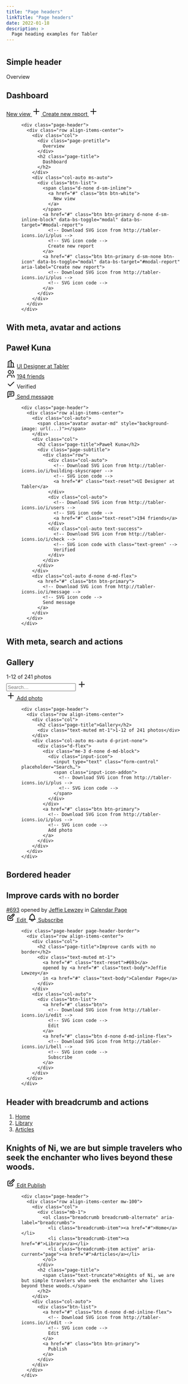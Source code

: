 ```yaml
---
title: "Page headers"
linkTitle: "Page headers"
date: 2022-01-18
description: >
  Page heading examples for Tabler
---
```



<div class="markdown">
<div>
                        <div class="d-flex mb-3">
                          <h1 class="m-0"></h1>
                        </div>
                      </div>
                      <h2 id="simple-header">Simple header</h2>
                      <div class="example no_toc_section example-bg">
                        <div class="example-content">
                          <div class="example-column example-column-2">
                            <div class="page-header">
                              <div class="row align-items-center">
                                <div class="col">
                                  <div class="page-pretitle">
                                    Overview
                                  </div>
                                  <h2 class="page-title">
                                    Dashboard
                                  </h2>
                                </div>
                                <div class="col-auto ms-auto">
                                  <div class="btn-list">
                                    <span class="d-none d-sm-inline">
                                      <a href="javascript:void(0)" class="btn btn-white">
                                        New view
                                      </a>
                                    </span>
                                    <a href="javascript:void(0)" class="btn btn-primary d-none d-sm-inline-block" data-bs-toggle="modal" data-bs-target="#modal-report">
                                      <!-- Download SVG icon from http://tabler-icons.io/i/plus -->
                                      <svg xmlns="http://www.w3.org/2000/svg" class="icon" width="24" height="24" viewBox="0 0 24 24" stroke-width="2" stroke="currentColor" fill="none" stroke-linecap="round" stroke-linejoin="round"><path stroke="none" d="M0 0h24v24H0z" fill="none"></path><line x1="12" y1="5" x2="12" y2="19"></line><line x1="5" y1="12" x2="19" y2="12"></line></svg>
                                      Create new report
                                    </a>
                                    <a href="javascript:void(0)" class="btn btn-primary d-sm-none btn-icon" data-bs-toggle="modal" data-bs-target="#modal-report" aria-label="Create new report">
                                      <!-- Download SVG icon from http://tabler-icons.io/i/plus -->
                                      <svg xmlns="http://www.w3.org/2000/svg" class="icon" width="24" height="24" viewBox="0 0 24 24" stroke-width="2" stroke="currentColor" fill="none" stroke-linecap="round" stroke-linejoin="round"><path stroke="none" d="M0 0h24v24H0z" fill="none"></path><line x1="12" y1="5" x2="12" y2="19"></line><line x1="5" y1="12" x2="19" y2="12"></line></svg>
                                    </a>
                                  </div>
                                </div>
                              </div>
                            </div>
                          </div>
                        </div>
                      </div>
                      <div class="example-code">
                        <figure class="highlight">
                          <pre><code class="language-html" data-lang="html"><span class="nt">&lt;div</span> <span class="na">class=</span><span class="s">"page-header"</span><span class="nt">&gt;</span>
  <span class="nt">&lt;div</span> <span class="na">class=</span><span class="s">"row align-items-center"</span><span class="nt">&gt;</span>
    <span class="nt">&lt;div</span> <span class="na">class=</span><span class="s">"col"</span><span class="nt">&gt;</span>
      <span class="nt">&lt;div</span> <span class="na">class=</span><span class="s">"page-pretitle"</span><span class="nt">&gt;</span>
        Overview
      <span class="nt">&lt;/div&gt;</span>
      <span class="nt">&lt;h2</span> <span class="na">class=</span><span class="s">"page-title"</span><span class="nt">&gt;</span>
        Dashboard
      <span class="nt">&lt;/h2&gt;</span>
    <span class="nt">&lt;/div&gt;</span>
    <span class="nt">&lt;div</span> <span class="na">class=</span><span class="s">"col-auto ms-auto"</span><span class="nt">&gt;</span>
      <span class="nt">&lt;div</span> <span class="na">class=</span><span class="s">"btn-list"</span><span class="nt">&gt;</span>
        <span class="nt">&lt;span</span> <span class="na">class=</span><span class="s">"d-none d-sm-inline"</span><span class="nt">&gt;</span>
          <span class="nt">&lt;a</span> <span class="na">href=</span><span class="s">"#"</span> <span class="na">class=</span><span class="s">"btn btn-white"</span><span class="nt">&gt;</span>
            New view
          <span class="nt">&lt;/a&gt;</span>
        <span class="nt">&lt;/span&gt;</span>
        <span class="nt">&lt;a</span> <span class="na">href=</span><span class="s">"#"</span> <span class="na">class=</span><span class="s">"btn btn-primary d-none d-sm-inline-block"</span> <span class="na">data-bs-toggle=</span><span class="s">"modal"</span> <span class="na">data-bs-target=</span><span class="s">"#modal-report"</span><span class="nt">&gt;</span>
          <span class="c">&lt;!-- Download SVG icon from http://tabler-icons.io/i/plus --&gt;</span>
          <span class="c">&lt;!-- SVG icon code --&gt;</span>
          Create new report
        <span class="nt">&lt;/a&gt;</span>
        <span class="nt">&lt;a</span> <span class="na">href=</span><span class="s">"#"</span> <span class="na">class=</span><span class="s">"btn btn-primary d-sm-none btn-icon"</span> <span class="na">data-bs-toggle=</span><span class="s">"modal"</span> <span class="na">data-bs-target=</span><span class="s">"#modal-report"</span> <span class="na">aria-label=</span><span class="s">"Create new report"</span><span class="nt">&gt;</span>
          <span class="c">&lt;!-- Download SVG icon from http://tabler-icons.io/i/plus --&gt;</span>
          <span class="c">&lt;!-- SVG icon code --&gt;</span>
        <span class="nt">&lt;/a&gt;</span>
      <span class="nt">&lt;/div&gt;</span>
    <span class="nt">&lt;/div&gt;</span>
  <span class="nt">&lt;/div&gt;</span>
<span class="nt">&lt;/div&gt;</span></code></pre>
                        </figure>
                      </div>
                      <h2 id="with-meta-avatar-and-actions">With meta, avatar and actions</h2>
                      <div class="example no_toc_section example-bg">
                        <div class="example-content">
                          <div class="example-column example-column-2">
                            <div class="page-header">
                              <div class="row align-items-center">
                                <div class="col-auto">
                                  <span class="avatar avatar-md" style="background-image: url(/RoverCoreDocs/avatars/000m.jpg)"></span>
                                </div>
                                <div class="col">
                                  <h2 class="page-title">Paweł Kuna</h2>
                                  <div class="page-subtitle">
                                    <div class="row">
                                      <div class="col-auto">
                                        <!-- Download SVG icon from http://tabler-icons.io/i/building-skyscraper -->
                                        <svg xmlns="http://www.w3.org/2000/svg" class="icon" width="24" height="24" viewBox="0 0 24 24" stroke-width="2" stroke="currentColor" fill="none" stroke-linecap="round" stroke-linejoin="round"><path stroke="none" d="M0 0h24v24H0z" fill="none"></path><line x1="3" y1="21" x2="21" y2="21"></line><path d="M5 21v-14l8 -4v18"></path><path d="M19 21v-10l-6 -4"></path><line x1="9" y1="9" x2="9" y2="9.01"></line><line x1="9" y1="12" x2="9" y2="12.01"></line><line x1="9" y1="15" x2="9" y2="15.01"></line><line x1="9" y1="18" x2="9" y2="18.01"></line></svg>
                                        <a href="javascript:void(0)" class="text-reset">UI Designer at Tabler</a>
                                      </div>
                                      <div class="col-auto">
                                        <!-- Download SVG icon from http://tabler-icons.io/i/users -->
                                        <svg xmlns="http://www.w3.org/2000/svg" class="icon" width="24" height="24" viewBox="0 0 24 24" stroke-width="2" stroke="currentColor" fill="none" stroke-linecap="round" stroke-linejoin="round"><path stroke="none" d="M0 0h24v24H0z" fill="none"></path><circle cx="9" cy="7" r="4"></circle><path d="M3 21v-2a4 4 0 0 1 4 -4h4a4 4 0 0 1 4 4v2"></path><path d="M16 3.13a4 4 0 0 1 0 7.75"></path><path d="M21 21v-2a4 4 0 0 0 -3 -3.85"></path></svg>
                                        <a href="javascript:void(0)" class="text-reset">194 friends</a>
                                      </div>
                                      <div class="col-auto text-success">
                                        <!-- Download SVG icon from http://tabler-icons.io/i/check -->
                                        <svg xmlns="http://www.w3.org/2000/svg" class="icon text-green" width="24" height="24" viewBox="0 0 24 24" stroke-width="2" stroke="currentColor" fill="none" stroke-linecap="round" stroke-linejoin="round"><path stroke="none" d="M0 0h24v24H0z" fill="none"></path><path d="M5 12l5 5l10 -10"></path></svg>
                                        Verified
                                      </div>
                                    </div>
                                  </div>
                                </div>
                                <div class="col-auto d-none d-md-flex">
                                  <a href="javascript:void(0)" class="btn btn-primary">
                                    <!-- Download SVG icon from http://tabler-icons.io/i/message -->
                                    <svg xmlns="http://www.w3.org/2000/svg" class="icon" width="24" height="24" viewBox="0 0 24 24" stroke-width="2" stroke="currentColor" fill="none" stroke-linecap="round" stroke-linejoin="round"><path stroke="none" d="M0 0h24v24H0z" fill="none"></path><path d="M4 21v-13a3 3 0 0 1 3 -3h10a3 3 0 0 1 3 3v6a3 3 0 0 1 -3 3h-9l-4 4"></path><line x1="8" y1="9" x2="16" y2="9"></line><line x1="8" y1="13" x2="14" y2="13"></line></svg>
                                    Send message
                                  </a>
                                </div>
                              </div>
                            </div>
                          </div>
                        </div>
                      </div>
                      <div class="example-code">
                        <figure class="highlight">
                          <pre><code class="language-html" data-lang="html"><span class="nt">&lt;div</span> <span class="na">class=</span><span class="s">"page-header"</span><span class="nt">&gt;</span>
  <span class="nt">&lt;div</span> <span class="na">class=</span><span class="s">"row align-items-center"</span><span class="nt">&gt;</span>
    <span class="nt">&lt;div</span> <span class="na">class=</span><span class="s">"col-auto"</span><span class="nt">&gt;</span>
      <span class="nt">&lt;span</span> <span class="na">class=</span><span class="s">"avatar avatar-md"</span> <span class="na">style=</span><span class="s">"background-image: url(...)"</span><span class="nt">&gt;&lt;/span&gt;</span>
    <span class="nt">&lt;/div&gt;</span>
    <span class="nt">&lt;div</span> <span class="na">class=</span><span class="s">"col"</span><span class="nt">&gt;</span>
      <span class="nt">&lt;h2</span> <span class="na">class=</span><span class="s">"page-title"</span><span class="nt">&gt;</span>Paweł Kuna<span class="nt">&lt;/h2&gt;</span>
      <span class="nt">&lt;div</span> <span class="na">class=</span><span class="s">"page-subtitle"</span><span class="nt">&gt;</span>
        <span class="nt">&lt;div</span> <span class="na">class=</span><span class="s">"row"</span><span class="nt">&gt;</span>
          <span class="nt">&lt;div</span> <span class="na">class=</span><span class="s">"col-auto"</span><span class="nt">&gt;</span>
            <span class="c">&lt;!-- Download SVG icon from http://tabler-icons.io/i/building-skyscraper --&gt;</span>
            <span class="c">&lt;!-- SVG icon code --&gt;</span>
            <span class="nt">&lt;a</span> <span class="na">href=</span><span class="s">"#"</span> <span class="na">class=</span><span class="s">"text-reset"</span><span class="nt">&gt;</span>UI Designer at Tabler<span class="nt">&lt;/a&gt;</span>
          <span class="nt">&lt;/div&gt;</span>
          <span class="nt">&lt;div</span> <span class="na">class=</span><span class="s">"col-auto"</span><span class="nt">&gt;</span>
            <span class="c">&lt;!-- Download SVG icon from http://tabler-icons.io/i/users --&gt;</span>
            <span class="c">&lt;!-- SVG icon code --&gt;</span>
            <span class="nt">&lt;a</span> <span class="na">href=</span><span class="s">"#"</span> <span class="na">class=</span><span class="s">"text-reset"</span><span class="nt">&gt;</span>194 friends<span class="nt">&lt;/a&gt;</span>
          <span class="nt">&lt;/div&gt;</span>
          <span class="nt">&lt;div</span> <span class="na">class=</span><span class="s">"col-auto text-success"</span><span class="nt">&gt;</span>
            <span class="c">&lt;!-- Download SVG icon from http://tabler-icons.io/i/check --&gt;</span>
            <span class="c">&lt;!-- SVG icon code with class="text-green" --&gt;</span>
            Verified
          <span class="nt">&lt;/div&gt;</span>
        <span class="nt">&lt;/div&gt;</span>
      <span class="nt">&lt;/div&gt;</span>
    <span class="nt">&lt;/div&gt;</span>
    <span class="nt">&lt;div</span> <span class="na">class=</span><span class="s">"col-auto d-none d-md-flex"</span><span class="nt">&gt;</span>
      <span class="nt">&lt;a</span> <span class="na">href=</span><span class="s">"#"</span> <span class="na">class=</span><span class="s">"btn btn-primary"</span><span class="nt">&gt;</span>
        <span class="c">&lt;!-- Download SVG icon from http://tabler-icons.io/i/message --&gt;</span>
        <span class="c">&lt;!-- SVG icon code --&gt;</span>
        Send message
      <span class="nt">&lt;/a&gt;</span>
    <span class="nt">&lt;/div&gt;</span>
  <span class="nt">&lt;/div&gt;</span>
<span class="nt">&lt;/div&gt;</span></code></pre>
                        </figure>
                      </div>
                      <h2 id="with-meta-search-and-actions">With meta, search and actions</h2>
                      <div class="example no_toc_section example-bg">
                        <div class="example-content">
                          <div class="example-column example-column-2">
                            <div class="page-header">
                              <div class="row align-items-center">
                                <div class="col">
                                  <h2 class="page-title">Gallery</h2>
                                  <div class="text-muted mt-1">1-12 of 241 photos</div>
                                </div>
                                <div class="col-auto ms-auto d-print-none">
                                  <div class="d-flex">
                                    <div class="me-3 d-none d-md-block">
                                      <div class="input-icon">
                                        <input type="text" class="form-control" placeholder="Search…">
                                        <span class="input-icon-addon">
                                          <!-- Download SVG icon from http://tabler-icons.io/i/plus -->
                                          <svg xmlns="http://www.w3.org/2000/svg" class="icon" width="24" height="24" viewBox="0 0 24 24" stroke-width="2" stroke="currentColor" fill="none" stroke-linecap="round" stroke-linejoin="round"><path stroke="none" d="M0 0h24v24H0z" fill="none"></path><line x1="12" y1="5" x2="12" y2="19"></line><line x1="5" y1="12" x2="19" y2="12"></line></svg>
                                        </span>
                                      </div>
                                    </div>
                                    <a href="javascript:void(0)" class="btn btn-primary">
                                      <!-- Download SVG icon from http://tabler-icons.io/i/plus -->
                                      <svg xmlns="http://www.w3.org/2000/svg" class="icon" width="24" height="24" viewBox="0 0 24 24" stroke-width="2" stroke="currentColor" fill="none" stroke-linecap="round" stroke-linejoin="round"><path stroke="none" d="M0 0h24v24H0z" fill="none"></path><line x1="12" y1="5" x2="12" y2="19"></line><line x1="5" y1="12" x2="19" y2="12"></line></svg>
                                      Add photo
                                    </a>
                                  </div>
                                </div>
                              </div>
                            </div>
                          </div>
                        </div>
                      </div>
                      <div class="example-code">
                        <figure class="highlight">
                          <pre><code class="language-html" data-lang="html"><span class="nt">&lt;div</span> <span class="na">class=</span><span class="s">"page-header"</span><span class="nt">&gt;</span>
  <span class="nt">&lt;div</span> <span class="na">class=</span><span class="s">"row align-items-center"</span><span class="nt">&gt;</span>
    <span class="nt">&lt;div</span> <span class="na">class=</span><span class="s">"col"</span><span class="nt">&gt;</span>
      <span class="nt">&lt;h2</span> <span class="na">class=</span><span class="s">"page-title"</span><span class="nt">&gt;</span>Gallery<span class="nt">&lt;/h2&gt;</span>
      <span class="nt">&lt;div</span> <span class="na">class=</span><span class="s">"text-muted mt-1"</span><span class="nt">&gt;</span>1-12 of 241 photos<span class="nt">&lt;/div&gt;</span>
    <span class="nt">&lt;/div&gt;</span>
    <span class="nt">&lt;div</span> <span class="na">class=</span><span class="s">"col-auto ms-auto d-print-none"</span><span class="nt">&gt;</span>
      <span class="nt">&lt;div</span> <span class="na">class=</span><span class="s">"d-flex"</span><span class="nt">&gt;</span>
        <span class="nt">&lt;div</span> <span class="na">class=</span><span class="s">"me-3 d-none d-md-block"</span><span class="nt">&gt;</span>
          <span class="nt">&lt;div</span> <span class="na">class=</span><span class="s">"input-icon"</span><span class="nt">&gt;</span>
            <span class="nt">&lt;input</span> <span class="na">type=</span><span class="s">"text"</span> <span class="na">class=</span><span class="s">"form-control"</span> <span class="na">placeholder=</span><span class="s">"Search…"</span><span class="nt">&gt;</span>
            <span class="nt">&lt;span</span> <span class="na">class=</span><span class="s">"input-icon-addon"</span><span class="nt">&gt;</span>
              <span class="c">&lt;!-- Download SVG icon from http://tabler-icons.io/i/plus --&gt;</span>
              <span class="c">&lt;!-- SVG icon code --&gt;</span>
            <span class="nt">&lt;/span&gt;</span>
          <span class="nt">&lt;/div&gt;</span>
        <span class="nt">&lt;/div&gt;</span>
        <span class="nt">&lt;a</span> <span class="na">href=</span><span class="s">"#"</span> <span class="na">class=</span><span class="s">"btn btn-primary"</span><span class="nt">&gt;</span>
          <span class="c">&lt;!-- Download SVG icon from http://tabler-icons.io/i/plus --&gt;</span>
          <span class="c">&lt;!-- SVG icon code --&gt;</span>
          Add photo
        <span class="nt">&lt;/a&gt;</span>
      <span class="nt">&lt;/div&gt;</span>
    <span class="nt">&lt;/div&gt;</span>
  <span class="nt">&lt;/div&gt;</span>
<span class="nt">&lt;/div&gt;</span></code></pre>
                        </figure>
                      </div>
                      <h2 id="bordered-header">Bordered header</h2>
                      <div class="example no_toc_section example-bg">
                        <div class="example-content">
                          <div class="example-column example-column-2">
                            <div class="page-header page-header-border">
                              <div class="row align-items-center">
                                <div class="col">
                                  <h2 class="page-title">Improve cards with no border</h2>
                                  <div class="text-muted mt-1">
                                    <a href="javascript:void(0)" class="text-reset">#693</a>
                                    opened by <a href="javascript:void(0)" class="text-body">Jeffie Lewzey</a>
                                    in <a href="javascript:void(0)" class="text-body">Calendar Page</a>
                                  </div>
                                </div>
                                <div class="col-auto">
                                  <div class="btn-list">
                                    <a href="javascript:void(0)" class="btn">
                                      <!-- Download SVG icon from http://tabler-icons.io/i/edit -->
                                      <svg xmlns="http://www.w3.org/2000/svg" class="icon" width="24" height="24" viewBox="0 0 24 24" stroke-width="2" stroke="currentColor" fill="none" stroke-linecap="round" stroke-linejoin="round"><path stroke="none" d="M0 0h24v24H0z" fill="none"></path><path d="M9 7h-3a2 2 0 0 0 -2 2v9a2 2 0 0 0 2 2h9a2 2 0 0 0 2 -2v-3"></path><path d="M9 15h3l8.5 -8.5a1.5 1.5 0 0 0 -3 -3l-8.5 8.5v3"></path><line x1="16" y1="5" x2="19" y2="8"></line></svg>
                                      Edit
                                    </a>
                                    <a href="javascript:void(0)" class="btn d-none d-md-inline-flex">
                                      <!-- Download SVG icon from http://tabler-icons.io/i/bell -->
                                      <svg xmlns="http://www.w3.org/2000/svg" class="icon" width="24" height="24" viewBox="0 0 24 24" stroke-width="2" stroke="currentColor" fill="none" stroke-linecap="round" stroke-linejoin="round"><path stroke="none" d="M0 0h24v24H0z" fill="none"></path><path d="M10 5a2 2 0 0 1 4 0a7 7 0 0 1 4 6v3a4 4 0 0 0 2 3h-16a4 4 0 0 0 2 -3v-3a7 7 0 0 1 4 -6"></path><path d="M9 17v1a3 3 0 0 0 6 0v-1"></path></svg>
                                      Subscribe
                                    </a>
                                  </div>
                                </div>
                              </div>
                            </div>
                          </div>
                        </div>
                      </div>
                      <div class="example-code">
                        <figure class="highlight">
                          <pre><code class="language-html" data-lang="html"><span class="nt">&lt;div</span> <span class="na">class=</span><span class="s">"page-header page-header-border"</span><span class="nt">&gt;</span>
  <span class="nt">&lt;div</span> <span class="na">class=</span><span class="s">"row align-items-center"</span><span class="nt">&gt;</span>
    <span class="nt">&lt;div</span> <span class="na">class=</span><span class="s">"col"</span><span class="nt">&gt;</span>
      <span class="nt">&lt;h2</span> <span class="na">class=</span><span class="s">"page-title"</span><span class="nt">&gt;</span>Improve cards with no border<span class="nt">&lt;/h2&gt;</span>
      <span class="nt">&lt;div</span> <span class="na">class=</span><span class="s">"text-muted mt-1"</span><span class="nt">&gt;</span>
        <span class="nt">&lt;a</span> <span class="na">href=</span><span class="s">"#"</span> <span class="na">class=</span><span class="s">"text-reset"</span><span class="nt">&gt;</span>#693<span class="nt">&lt;/a&gt;</span>
        opened by <span class="nt">&lt;a</span> <span class="na">href=</span><span class="s">"#"</span> <span class="na">class=</span><span class="s">"text-body"</span><span class="nt">&gt;</span>Jeffie Lewzey<span class="nt">&lt;/a&gt;</span>
        in <span class="nt">&lt;a</span> <span class="na">href=</span><span class="s">"#"</span> <span class="na">class=</span><span class="s">"text-body"</span><span class="nt">&gt;</span>Calendar Page<span class="nt">&lt;/a&gt;</span>
      <span class="nt">&lt;/div&gt;</span>
    <span class="nt">&lt;/div&gt;</span>
    <span class="nt">&lt;div</span> <span class="na">class=</span><span class="s">"col-auto"</span><span class="nt">&gt;</span>
      <span class="nt">&lt;div</span> <span class="na">class=</span><span class="s">"btn-list"</span><span class="nt">&gt;</span>
        <span class="nt">&lt;a</span> <span class="na">href=</span><span class="s">"#"</span> <span class="na">class=</span><span class="s">"btn"</span><span class="nt">&gt;</span>
          <span class="c">&lt;!-- Download SVG icon from http://tabler-icons.io/i/edit --&gt;</span>
          <span class="c">&lt;!-- SVG icon code --&gt;</span>
          Edit
        <span class="nt">&lt;/a&gt;</span>
        <span class="nt">&lt;a</span> <span class="na">href=</span><span class="s">"#"</span> <span class="na">class=</span><span class="s">"btn d-none d-md-inline-flex"</span><span class="nt">&gt;</span>
          <span class="c">&lt;!-- Download SVG icon from http://tabler-icons.io/i/bell --&gt;</span>
          <span class="c">&lt;!-- SVG icon code --&gt;</span>
          Subscribe
        <span class="nt">&lt;/a&gt;</span>
      <span class="nt">&lt;/div&gt;</span>
    <span class="nt">&lt;/div&gt;</span>
  <span class="nt">&lt;/div&gt;</span>
<span class="nt">&lt;/div&gt;</span></code></pre>
                        </figure>
                      </div>
                      <h2 id="header-with-breadcrumb-and-actions">Header with breadcrumb and actions</h2>
                      <div class="example no_toc_section example-bg">
                        <div class="example-content">
                          <div class="example-column example-column-2">
                            <div class="page-header">
                              <div class="row align-items-center mw-100">
                                <div class="col">
                                  <div class="mb-1">
                                    <ol class="breadcrumb breadcrumb-alternate" aria-label="breadcrumbs">
                                      <li class="breadcrumb-item"><a href="javascript:void(0)">Home</a></li>
                                      <li class="breadcrumb-item"><a href="javascript:void(0)">Library</a></li>
                                      <li class="breadcrumb-item active" aria-current="page"><a href="javascript:void(0)">Articles</a></li>
                                    </ol>
                                  </div>
                                  <h2 class="page-title">
                                    <span class="text-truncate">Knights of Ni, we are but simple travelers who seek the enchanter who lives beyond these woods.</span>
                                  </h2>
                                </div>
                                <div class="col-auto">
                                  <div class="btn-list">
                                    <a href="javascript:void(0)" class="btn d-none d-md-inline-flex">
                                      <!-- Download SVG icon from http://tabler-icons.io/i/edit -->
                                      <svg xmlns="http://www.w3.org/2000/svg" class="icon" width="24" height="24" viewBox="0 0 24 24" stroke-width="2" stroke="currentColor" fill="none" stroke-linecap="round" stroke-linejoin="round"><path stroke="none" d="M0 0h24v24H0z" fill="none"></path><path d="M9 7h-3a2 2 0 0 0 -2 2v9a2 2 0 0 0 2 2h9a2 2 0 0 0 2 -2v-3"></path><path d="M9 15h3l8.5 -8.5a1.5 1.5 0 0 0 -3 -3l-8.5 8.5v3"></path><line x1="16" y1="5" x2="19" y2="8"></line></svg>
                                      Edit
                                    </a>
                                    <a href="javascript:void(0)" class="btn btn-primary">
                                      Publish
                                    </a>
                                  </div>
                                </div>
                              </div>
                            </div>
                          </div>
                        </div>
                      </div>
                      <div class="example-code">
                        <figure class="highlight">
                          <pre><code class="language-html" data-lang="html"><span class="nt">&lt;div</span> <span class="na">class=</span><span class="s">"page-header"</span><span class="nt">&gt;</span>
  <span class="nt">&lt;div</span> <span class="na">class=</span><span class="s">"row align-items-center mw-100"</span><span class="nt">&gt;</span>
    <span class="nt">&lt;div</span> <span class="na">class=</span><span class="s">"col"</span><span class="nt">&gt;</span>
      <span class="nt">&lt;div</span> <span class="na">class=</span><span class="s">"mb-1"</span><span class="nt">&gt;</span>
        <span class="nt">&lt;ol</span> <span class="na">class=</span><span class="s">"breadcrumb breadcrumb-alternate"</span> <span class="na">aria-label=</span><span class="s">"breadcrumbs"</span><span class="nt">&gt;</span>
          <span class="nt">&lt;li</span> <span class="na">class=</span><span class="s">"breadcrumb-item"</span><span class="nt">&gt;&lt;a</span> <span class="na">href=</span><span class="s">"#"</span><span class="nt">&gt;</span>Home<span class="nt">&lt;/a&gt;&lt;/li&gt;</span>
          <span class="nt">&lt;li</span> <span class="na">class=</span><span class="s">"breadcrumb-item"</span><span class="nt">&gt;&lt;a</span> <span class="na">href=</span><span class="s">"#"</span><span class="nt">&gt;</span>Library<span class="nt">&lt;/a&gt;&lt;/li&gt;</span>
          <span class="nt">&lt;li</span> <span class="na">class=</span><span class="s">"breadcrumb-item active"</span> <span class="na">aria-current=</span><span class="s">"page"</span><span class="nt">&gt;&lt;a</span> <span class="na">href=</span><span class="s">"#"</span><span class="nt">&gt;</span>Articles<span class="nt">&lt;/a&gt;&lt;/li&gt;</span>
        <span class="nt">&lt;/ol&gt;</span>
      <span class="nt">&lt;/div&gt;</span>
      <span class="nt">&lt;h2</span> <span class="na">class=</span><span class="s">"page-title"</span><span class="nt">&gt;</span>
        <span class="nt">&lt;span</span> <span class="na">class=</span><span class="s">"text-truncate"</span><span class="nt">&gt;</span>Knights of Ni, we are but simple travelers who seek the enchanter who lives beyond these woods.<span class="nt">&lt;/span&gt;</span>
      <span class="nt">&lt;/h2&gt;</span>
    <span class="nt">&lt;/div&gt;</span>
    <span class="nt">&lt;div</span> <span class="na">class=</span><span class="s">"col-auto"</span><span class="nt">&gt;</span>
      <span class="nt">&lt;div</span> <span class="na">class=</span><span class="s">"btn-list"</span><span class="nt">&gt;</span>
        <span class="nt">&lt;a</span> <span class="na">href=</span><span class="s">"#"</span> <span class="na">class=</span><span class="s">"btn d-none d-md-inline-flex"</span><span class="nt">&gt;</span>
          <span class="c">&lt;!-- Download SVG icon from http://tabler-icons.io/i/edit --&gt;</span>
          <span class="c">&lt;!-- SVG icon code --&gt;</span>
          Edit
        <span class="nt">&lt;/a&gt;</span>
        <span class="nt">&lt;a</span> <span class="na">href=</span><span class="s">"#"</span> <span class="na">class=</span><span class="s">"btn btn-primary"</span><span class="nt">&gt;</span>
          Publish
        <span class="nt">&lt;/a&gt;</span>
      <span class="nt">&lt;/div&gt;</span>
    <span class="nt">&lt;/div&gt;</span>
  <span class="nt">&lt;/div&gt;</span>
<span class="nt">&lt;/div&gt;</span></code></pre>
                        </figure>
                      </div>
                    </div>